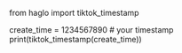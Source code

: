 from haglo import tiktok_timestamp

create_time = 1234567890 # your timestamp
print(tiktok_timestamp(create_time))